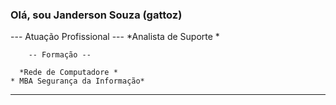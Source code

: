 ### Olá, sou Janderson Souza (gattoz) #

--- Atuação Profissional ---
    *Analista de Suporte *

        -- Formação --

      *Rede de Computadore *
    * MBA Segurança da Informação*

  -------------------------------
